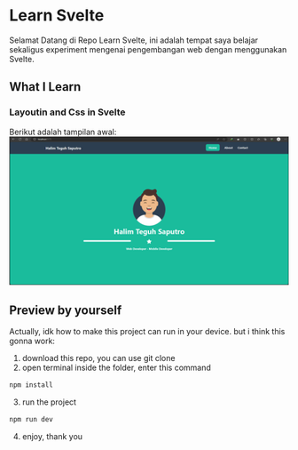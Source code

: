 # Learn Svelte

Selamat Datang di Repo Learn Svelte, ini adalah tempat saya belajar sekaligus experiment mengenai pengembangan web dengan menggunakan Svelte. 

## What I Learn 

### Layoutin and Css in Svelte
Berikut adalah tampilan awal:
![image](/static/image/sc.png)

## Preview  by yourself

Actually, idk how to make this project can run in your device. but i think this gonna work:

1. download this repo, you can use git clone
2. open terminal inside the folder, enter this command
```bash
npm install
```
3. run the project 
```bash
npm run dev
```
4. enjoy, thank you